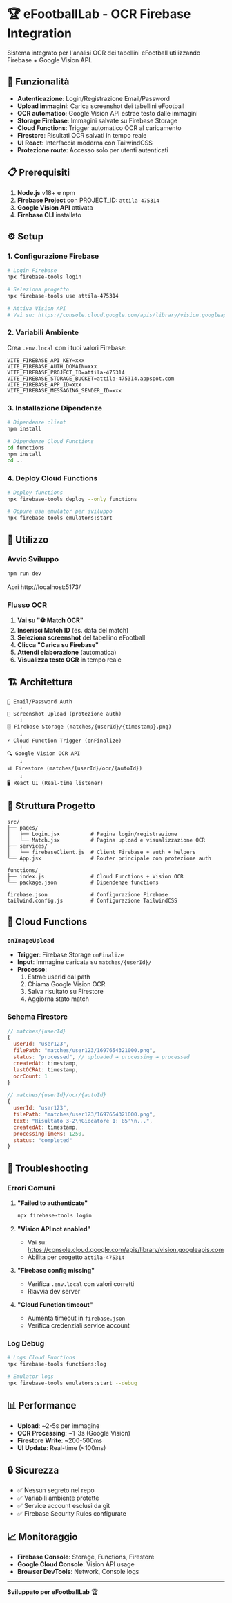 # 🏆 eFootballLab - OCR Firebase Integration

Sistema integrato per l'analisi OCR dei tabellini eFootball utilizzando Firebase + Google Vision API.

## 🚀 Funzionalità

- **Autenticazione**: Login/Registrazione Email/Password
- **Upload immagini**: Carica screenshot dei tabellini eFootball
- **OCR automatico**: Google Vision API estrae testo dalle immagini
- **Storage Firebase**: Immagini salvate su Firebase Storage
- **Cloud Functions**: Trigger automatico OCR al caricamento
- **Firestore**: Risultati OCR salvati in tempo reale
- **UI React**: Interfaccia moderna con TailwindCSS
- **Protezione route**: Accesso solo per utenti autenticati

## 📋 Prerequisiti

1. **Node.js** v18+ e npm
2. **Firebase Project** con PROJECT_ID: `attila-475314`
3. **Google Vision API** attivata
4. **Firebase CLI** installato

## ⚙️ Setup

### 1. Configurazione Firebase

```bash
# Login Firebase
npx firebase-tools login

# Seleziona progetto
npx firebase-tools use attila-475314

# Attiva Vision API
# Vai su: https://console.cloud.google.com/apis/library/vision.googleapis.com
```

### 2. Variabili Ambiente

Crea `.env.local` con i tuoi valori Firebase:

```env
VITE_FIREBASE_API_KEY=xxx
VITE_FIREBASE_AUTH_DOMAIN=xxx
VITE_FIREBASE_PROJECT_ID=attila-475314
VITE_FIREBASE_STORAGE_BUCKET=attila-475314.appspot.com
VITE_FIREBASE_APP_ID=xxx
VITE_FIREBASE_MESSAGING_SENDER_ID=xxx
```

### 3. Installazione Dipendenze

```bash
# Dipendenze client
npm install

# Dipendenze Cloud Functions
cd functions
npm install
cd ..
```

### 4. Deploy Cloud Functions

```bash
# Deploy functions
npx firebase-tools deploy --only functions

# Oppure usa emulator per sviluppo
npx firebase-tools emulators:start
```

## 🎯 Utilizzo

### Avvio Sviluppo

```bash
npm run dev
```

Apri http://localhost:5173/

### Flusso OCR

1. **Vai su "⚽ Match OCR"**
2. **Inserisci Match ID** (es. data del match)
3. **Seleziona screenshot** del tabellino eFootball
4. **Clicca "Carica su Firebase"**
5. **Attendi elaborazione** (automatica)
6. **Visualizza testo OCR** in tempo reale

## 🏗️ Architettura

```
🔐 Email/Password Auth
    ↓
📸 Screenshot Upload (protezione auth)
    ↓
🗄️ Firebase Storage (matches/{userId}/{timestamp}.png)
    ↓
⚡ Cloud Function Trigger (onFinalize)
    ↓
🔍 Google Vision OCR API
    ↓
📊 Firestore (matches/{userId}/ocr/{autoId})
    ↓
🖥️ React UI (Real-time listener)
```

## 📁 Struttura Progetto

```
src/
├── pages/
│   ├── Login.jsx          # Pagina login/registrazione
│   └── Match.jsx          # Pagina upload e visualizzazione OCR
├── services/
│   └── firebaseClient.js  # Client Firebase + auth + helpers
└── App.jsx                # Router principale con protezione auth

functions/
├── index.js               # Cloud Functions + Vision OCR
└── package.json           # Dipendenze functions

firebase.json              # Configurazione Firebase
tailwind.config.js         # Configurazione TailwindCSS
```

## 🔧 Cloud Functions

### `onImageUpload`

- **Trigger**: Firebase Storage `onFinalize`
- **Input**: Immagine caricata su `matches/{userId}/`
- **Processo**: 
  1. Estrae userId dal path
  2. Chiama Google Vision OCR
  3. Salva risultato su Firestore
  4. Aggiorna stato match

### Schema Firestore

```javascript
// matches/{userId}
{
  userId: "user123",
  filePath: "matches/user123/1697654321000.png",
  status: "processed", // uploaded → processing → processed
  createdAt: timestamp,
  lastOCRAt: timestamp,
  ocrCount: 1
}

// matches/{userId}/ocr/{autoId}
{
  userId: "user123",
  filePath: "matches/user123/1697654321000.png",
  text: "Risultato 3-2\nGiocatore 1: 85'\n...",
  createdAt: timestamp,
  processingTimeMs: 1250,
  status: "completed"
}
```

## 🚨 Troubleshooting

### Errori Comuni

1. **"Failed to authenticate"**
   ```bash
   npx firebase-tools login
   ```

2. **"Vision API not enabled"**
   - Vai su: https://console.cloud.google.com/apis/library/vision.googleapis.com
   - Abilita per progetto `attila-475314`

3. **"Firebase config missing"**
   - Verifica `.env.local` con valori corretti
   - Riavvia dev server

4. **"Cloud Function timeout"**
   - Aumenta timeout in `firebase.json`
   - Verifica credenziali service account

### Log Debug

```bash
# Logs Cloud Functions
npx firebase-tools functions:log

# Emulator logs
npx firebase-tools emulators:start --debug
```

## 📊 Performance

- **Upload**: ~2-5s per immagine
- **OCR Processing**: ~1-3s (Google Vision)
- **Firestore Write**: ~200-500ms
- **UI Update**: Real-time (<100ms)

## 🔒 Sicurezza

- ✅ Nessun segreto nel repo
- ✅ Variabili ambiente protette
- ✅ Service account esclusi da git
- ✅ Firebase Security Rules configurate

## 📈 Monitoraggio

- **Firebase Console**: Storage, Functions, Firestore
- **Google Cloud Console**: Vision API usage
- **Browser DevTools**: Network, Console logs

---

**Sviluppato per eFootballLab** 🏆
